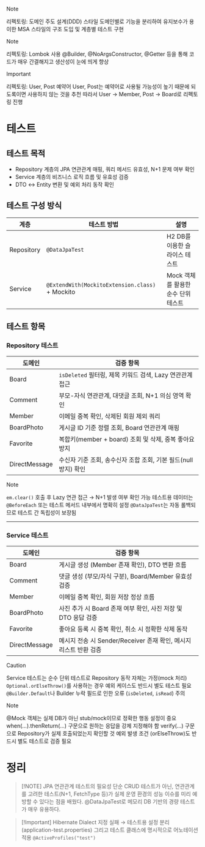 > [!NOTE]
> 리펙토링: 도메인 주도 설계(DDD) 스타일
> 도메인별로 기능을 분리하여 유지보수가 용이한 MSA 스타일의 구조 도입 및 계층별 테스트 구현

> [!NOTE]
> 리펙토링: Lombok 사용
> @Builder, @NoArgsConstructor, @Getter 등을
> 통해 코드가 매우 간결해지고 생산성이 눈에 띄게 향상

> [!Important]
> 리펙토링: User, Post 예약어
> User, Post는 예약어로 사용될 가능성이 높기 때문에 되도록이면 사용하지 않는 것을 추천
> 따라서 User → Member, Post → Board로 리펙토링 진행

# 테스트

## 테스트 목적

- Repository 계층의 JPA 연관관계 매핑, 쿼리 메서드 유효성, N+1 문제 여부 확인
- Service 계층의 비즈니스 로직 흐름 및 유효성 검증
- DTO ↔ Entity 변환 및 예외 처리 동작 확인

## 테스트 구성 방식

| 계층       | 테스트 방법                                     | 설명                                |
| ---------- | ----------------------------------------------- | ----------------------------------- |
| Repository | `@DataJpaTest`                                  | H2 DB를 이용한 슬라이스 테스트      |
| Service    | `@ExtendWith(MockitoExtension.class)` + Mockito | Mock 객체를 활용한 순수 단위 테스트 |

## 테스트 항목

### Repository 테스트

| 도메인        | 검증 항목                                                       |
| ------------- | --------------------------------------------------------------- |
| Board         | `isDeleted` 필터링, 제목 키워드 검색, Lazy 연관관계 접근        |
| Comment       | 부모-자식 연관관계, 대댓글 조회, N+1 의심 영역 확인             |
| Member        | 이메일 중복 확인, 삭제된 회원 제외 쿼리                         |
| BoardPhoto    | 게시글 ID 기준 정렬 조회, Board 연관관계 매핑                   |
| Favorite      | 복합키(member + board) 조회 및 삭제, 중복 좋아요 방지           |
| DirectMessage | 수신자 기준 조회, 송수신자 조합 조회, 기본 필드(null 방지) 확인 |

> [!NOTE]
>
> `em.clear()` 호출 후 Lazy 연관 접근 → N+1 발생 여부 확인 가능
> 테스트용 데이터는 `@BeforeEach` 또는 테스트 메서드 내부에서 명확히 설정
> `@DataJpaTest`는 자동 롤백되므로 테스트 간 독립성이 보장됨

---

### Service 테스트

| 도메인        | 검증 항목                                                         |
| ------------- | ----------------------------------------------------------------- |
| Board         | 게시글 생성 (Member 존재 확인), DTO 변환 흐름                     |
| Comment       | 댓글 생성 (부모/자식 구분), Board/Member 유효성 검증              |
| Member        | 이메일 중복 확인, 회원 저장 정상 흐름                             |
| BoardPhoto    | 사진 추가 시 Board 존재 여부 확인, 사진 저장 및 DTO 응답 검증     |
| Favorite      | 좋아요 등록 시 중복 확인, 취소 시 정확한 삭제 동작                |
| DirectMessage | 메시지 전송 시 Sender/Receiver 존재 확인, 메시지 리스트 반환 검증 |

> [!CAUTION]
>
> Service 테스트는 순수 단위 테스트로 Repository 동작 자체는 가정(mock 처리)
> `Optional.orElseThrow()`를 사용하는 경우 예외 케이스도 반드시 별도 테스트 필요
> `@Builder.Default`나 Builder 누락 필드로 인한 오류 (`isDeleted`, `isRead`) 주의

> [!NOTE]
> @Mock 객체는 실제 DB가 아닌 stub/mock이므로 정확한 행동 설정이 중요
> when(...).thenReturn(...) 구문으로 원하는 응답을 강제 지정해야 함
> verify(...) 구문으로 Repository가 실제 호출되었는지 확인할 것
> 예외 발생 조건 (orElseThrow)도 반드시 별도 테스트로 검증 필요

# 정리

> [!NOTE] JPA 연관관계 테스트의 필요성
> 단순 CRUD 테스트가 아닌, 연관관계를 고려한 테스트(N+1, FetchType 등)가 실제 운영 환경의 성능 이슈를 미리 예방할 수 있다는 점을 배웠다.
> @DataJpaTest로 메모리 DB 기반의 경량 테스트가 매우 유용하다.

> [!Important] Hibernate Dialect 지정 실패
> → 테스트용 설정 분리 (application-test.properties)
> 그리고 테스트 클래스에 명시적으로 어노테이션 적용
> `@ActiveProfiles("test")`
